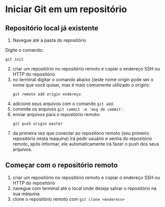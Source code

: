 # Iniciar Git em um repositório

## Repositório local já existente

1. Navegue até a pasta do repositório

  Digite o comando:

  ```
  git init
  ```
2.  criar um repositório no repositório remoto e copiar o endereço SSH ou HTTP do repositório
3.  no terminal digitar o comando abaixo ((este nome origin pode ser o nome que você quiser, mas é mais comumente utilizado o origin):
    ```
    git remote add origin endereço
    ```
4.  adicione seus arquivos com o comando `git add`.
5.  commite os arquivos `git commit -m 'msg de commit'`.
6.  enviar arquivos para o repositório remoto:
    ```
    git push origin master
    ```
7.  da primeira vez que conectar ao repositório remoto (seu primeiro repositório nesta máquina) irá pedir usuário e senha do repositório remoto, após informar, ele automaticamente irá fazer o push dos seus arquivos.

## Começar com o repositório remoto
1. criar um repositório no repositório remoto e copiar o endereço SSH ou HTTP do repositório
2. navegue com terminal até o local onde deseja salvar o repositório na sua máquina
3. clone o repositório remoto com `git clone <endereco>`

